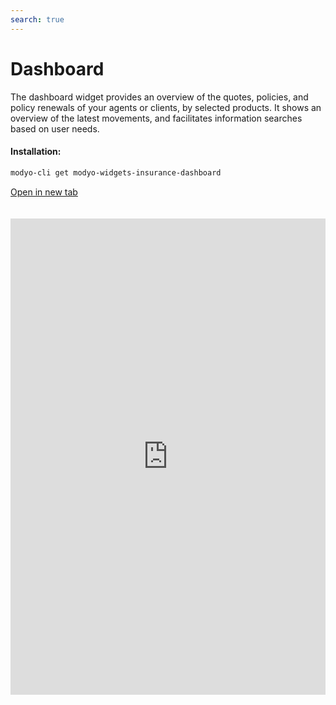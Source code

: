 ```yaml
---
search: true
---
```


# Dashboard

The dashboard widget provides an overview of the quotes, policies, and policy renewals of your agents or clients, by selected products. It shows an overview of the latest movements, and facilitates information searches based on user needs.

#### Installation:

```bash
modyo-cli get modyo-widgets-insurance-dashboard
```

[Open in new tab](https://widgets.modyo.com/insurance/broker/dashboard)

 <iframe id="widgetFrame" src="https://widgets.modyo.com/seguros/broker/dashboard" width="100%" frameBorder="0"  style="min-height:762px;overflow:auto;margin-top:20px;"/> 

| Feature       | Description                                                                                                                                                                                                              |
|---------------------|--------------------------------------------------------------------------------------------------------------------------------------------------------------------------------------------------------------------------|
| Search engine            | It facilitates the search of information through key data on quotes and policies. Customize options or choose searches based on product ID, holder name, or document numbers.        |
| Date Filter     | Customize the results calendar and optimize calls to the query service according to users' query interest or according to the time periods set by legal teams.                |
| Table of results | Configure key data based on device and business need to show a summary of important quotes, policies, and renewals information.                                              |
| Organizer         | Optimize space by customizing result panners and order filter to deliver a better experience based on user interest.                                                                      |
| New quote    | Generates access to creating new quotes quickly and directly from the main dashboard.                                                                                                            |
| New policy        | Facilitate the issuance of policies through the search for current quotes that your intermediaries can issue. Relate results of the latest quotes made to increase the conversion (issue). |

